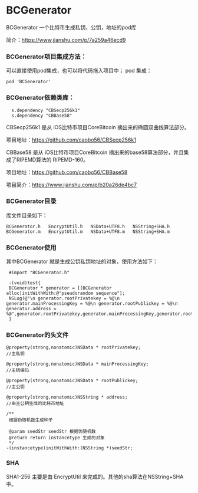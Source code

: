 # BCGenerator
BCGenerator 一个比特币生成私钥，公钥，地址的pod库

简介：https://www.jianshu.com/p/7a259a46ecd9

### BCGenerator项目集成方法：
可以直接使用pod集成，也可以将代码拖入项目中；
pod 集成：
```
pod 'BCGenerator'
```

### BCGenerator依赖类库：
```
  s.dependency "CBSecp256k1"
  s.dependency "CBBase58"
```
CBSecp256k1 是从 iOS比特币项目CoreBitcoin 摘出来的椭圆双曲线算法部分。

项目地址：https://github.com/caobo56/CBSecp256k1

CBBase58 是从 iOS比特币项目CoreBitcoin 摘出来的base58算法部分，并且集成了RIPEMD算法的 RIPEMD-160。

项目地址：https://github.com/caobo56/CBBase58

项目简介：https://www.jianshu.com/p/b20a26de4bc7

### BCGenerator目录
库文件目录如下：
```
BCGenerator.h	EncryptUtil.h	NSData+UTF8.h	NSString+SHA.h
BCGenerator.m	EncryptUtil.m	NSData+UTF8.m	NSString+SHA.m
```
### BCGenerator使用
其中BCGenerator 就是生成公钥私钥地址的对象，使用方法如下：
```
 #import "BCGenerator.h"
 
 -(void)test{
 BCGenerator * generator = [[BCGenerator alloc]initWithWith:@"pseudorandom sequence"];
 NSLog(@"\n generator.rootPrivatekey = %@\n generator.mainProcessingKey = %@\n generator.rootPublickey = %@\n generator.address = %@",generator.rootPrivatekey,generator.mainProcessingKey,generator.rootPublickey,generator.address);
 }
```
### BCGenerator的头文件
```
@property(strong,nonatomic)NSData * rootPrivatekey;
//主私钥

@property(strong,nonatomic)NSData * mainProcessingKey;
//主链编码

@property(strong,nonatomic)NSData * rootPublickey;
//主公钥

@property(strong,nonatomic)NSString * address;
//由主公钥生成的比特币地址

/**
 根据伪随机数生成种子
 
 @param seedStr seedStr 根据伪随机数
 @return return instancetype 生成的对象
 */
-(instancetype)initWithWith:(NSString *)seedStr;

```
### SHA
SHA1-256 主要是由 EncryptUtil 来完成的。其他的sha算法在NSString+SHA中。


